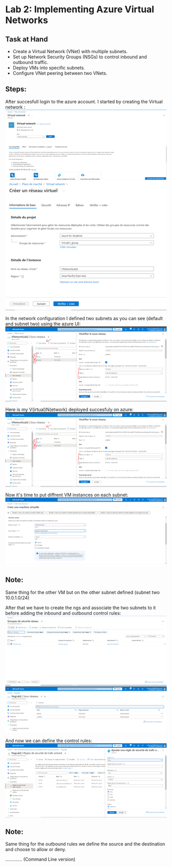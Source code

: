 # Lab 2: Implementing Azure Virtual Networks

## Task at Hand

- Create a Virtual Network (VNet) with multiple subnets.
- Set up Network Security Groups (NSGs) to control inbound and outbound traffic.
- Deploy VMs into specific subnets.
- Configure VNet peering between two VNets.

 ## Steps:
After succesfull login to the azure account.
I started by creating the Virtual network : 
![Create VN ](https://github.com/YoussefHannachii/AZTraining/blob/master/Lab2/images/Create%20Virtual%20network.PNG)
![Config VN ](https://github.com/YoussefHannachii/AZTraining/blob/master/Lab2/images/Config%20VN.PNG)

In the network configuration I defined two subnets as you can see (default and subnet two) using the azure UI:
![Subnets config ](https://github.com/YoussefHannachii/AZTraining/blob/master/Lab2/images/Subnets%20and%20config.PNG)

Here is my V(irtual)N(etwork) deployed succesfuly on azure:
![VN Deployed](https://github.com/YoussefHannachii/AZTraining/blob/master/Lab2/images/Subnets%20and%20config.PNG)

Now it's time to put diffrent VM instances on each subnet:
![VM1 on subnet default](https://github.com/YoussefHannachii/AZTraining/blob/master/Lab2/images/configuring%20vm%20on%20default%20subnet.PNG) 

## Note: 
Same thing for the other VM but on the other subnet defined (subnet two 10.0.1.0/24) 

After that we have to create the ngs and associate the two subnets to it before adding the inbound and outbound control rules:
![NGS Creation](https://github.com/YoussefHannachii/AZTraining/blob/master/Lab2/images/nsg%20created.PNG)
![Subnets association](https://github.com/YoussefHannachii/AZTraining/blob/master/Lab2/images/Subnets%20association%20with%20ngs.PNG)


And now we can define the control rules:
![Inbound Rules](https://github.com/YoussefHannachii/AZTraining/blob/master/Lab2/images/Create%20an%20inbound%20rule.PNG)

## Note: 
Same thing for the outbound rules we define the source and the destination and choose to allow or deny.




............. (Command Line version)









